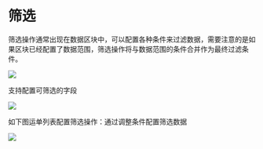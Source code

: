 # 筛选

筛选操作通常出现在数据区块中，可以配置各种条件来过滤数据，需要注意的是如果区块已经配置了数据范围，筛选操作将与数据范围的条件合并作为最终过滤条件。

![](https://nocobase-docs.oss-cn-beijing.aliyuncs.com/da548ad1c170bef3d2359ac82764b534.png)

支持配置可筛选的字段

![](https://nocobase-docs.oss-cn-beijing.aliyuncs.com/85815dc40157571ba072cc392fbe43d4.png)

如下图运单列表配置筛选操作：通过调整条件配置筛选数据

![](https://nocobase-docs.oss-cn-beijing.aliyuncs.com/02cabf6201fdf4165747c9fcde687a5e.gif)